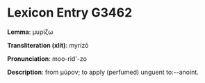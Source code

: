# Lexicon Entry G3462

**Lemma**: μυρίζω

**Transliteration (xlit)**: myrízō

**Pronunciation**: moo-rid'-zo

**Description**:
from μύρον; to apply (perfumed) unguent to:--anoint.
